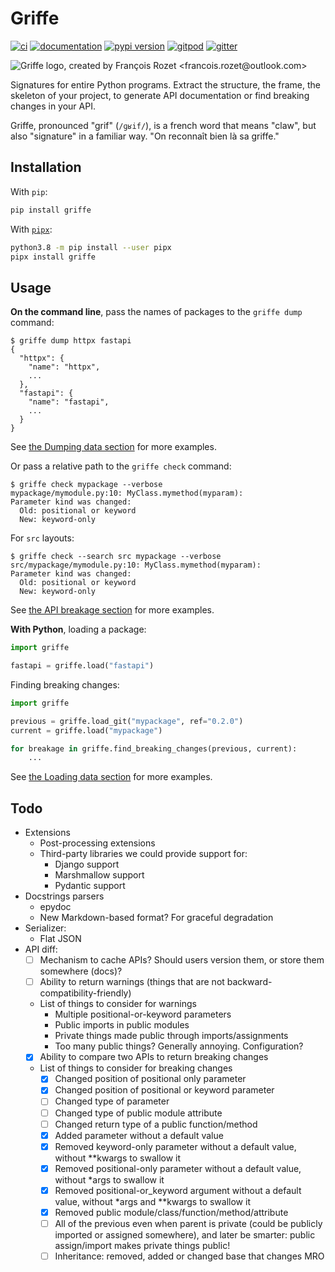 # Griffe

<p style="display: none">

[![ci](https://github.com/mkdocstrings/griffe/workflows/ci/badge.svg)](https://github.com/mkdocstrings/griffe/actions?query=workflow%3Aci)
[![documentation](https://img.shields.io/badge/docs-mkdocs%20material-blue.svg?style=flat)](https://mkdocstrings.github.io/griffe/)
[![pypi version](https://img.shields.io/pypi/v/griffe.svg)](https://pypi.org/project/griffe/)
[![gitpod](https://img.shields.io/badge/gitpod-workspace-blue.svg?style=flat)](https://gitpod.io/#https://github.com/mkdocstrings/griffe)
[![gitter](https://badges.gitter.im/join%20chat.svg)](https://gitter.im/mkdocstrings/griffe)

</p>

<img src="logo.svg" alt="Griffe logo, created by François Rozet &lt;francois.rozet@outlook.com&gt;">

Signatures for entire Python programs. Extract the structure, the frame, the skeleton of your project, to generate API documentation or find breaking changes in your API.

Griffe, pronounced "grif" (`/ɡʁif/`), is a french word that means "claw",
but also "signature" in a familiar way. "On reconnaît bien là sa griffe."

## Installation

With `pip`:
```bash
pip install griffe
```

With [`pipx`](https://github.com/pipxproject/pipx):
```bash
python3.8 -m pip install --user pipx
pipx install griffe
```

## Usage

**On the command line**, pass the names of packages to the `griffe dump` command:

```console
$ griffe dump httpx fastapi
{
  "httpx": {
    "name": "httpx",
    ...
  },
  "fastapi": {
    "name": "fastapi",
    ...
  }
}
```

See [the Dumping data section](https://mkdocstrings.github.io/griffe/dumping/) for more examples.

Or pass a relative path to the `griffe check` command:

```console
$ griffe check mypackage --verbose
mypackage/mymodule.py:10: MyClass.mymethod(myparam):
Parameter kind was changed:
  Old: positional or keyword
  New: keyword-only
```

For `src` layouts:

```console
$ griffe check --search src mypackage --verbose
src/mypackage/mymodule.py:10: MyClass.mymethod(myparam):
Parameter kind was changed:
  Old: positional or keyword
  New: keyword-only
```

See [the API breakage section](https://mkdocstrings.github.io/griffe/checking/) for more examples.

**With Python**, loading a package:

```python
import griffe

fastapi = griffe.load("fastapi")
```

Finding breaking changes:

```python
import griffe

previous = griffe.load_git("mypackage", ref="0.2.0")
current = griffe.load("mypackage")

for breakage in griffe.find_breaking_changes(previous, current):
    ...
```

See [the Loading data section](https://mkdocstrings.github.io/griffe/loading/) for more examples.

## Todo

- Extensions
    - Post-processing extensions
    - Third-party libraries we could provide support for:
        - Django support
        - Marshmallow support
        - Pydantic support
- Docstrings parsers
    - epydoc
    - New Markdown-based format? For graceful degradation
- Serializer:
    - Flat JSON
- API diff:
    - [ ] Mechanism to cache APIs? Should users version them, or store them somewhere (docs)?
    - [ ] Ability to return warnings (things that are not backward-compatibility-friendly)
    - List of things to consider for warnings
        - Multiple positional-or-keyword parameters
        - Public imports in public modules
        - Private things made public through imports/assignments
        - Too many public things? Generally annoying. Configuration?
    - [x] Ability to compare two APIs to return breaking changes
    - List of things to consider for breaking changes
        - [x] Changed position of positional only parameter
        - [x] Changed position of positional or keyword parameter
        - [ ] Changed type of parameter
        - [ ] Changed type of public module attribute
        - [ ] Changed return type of a public function/method
        - [x] Added parameter without a default value
        - [x] Removed keyword-only parameter without a default value, without **kwargs to swallow it
        - [x] Removed positional-only parameter without a default value, without *args to swallow it
        - [x] Removed positional-or_keyword argument without a default value, without *args and **kwargs to swallow it
        - [x] Removed public module/class/function/method/attribute
        - [ ] All of the previous even when parent is private (could be publicly imported or assigned somewhere),
            and later be smarter: public assign/import makes private things public!
        - [ ] Inheritance: removed, added or changed base that changes MRO
